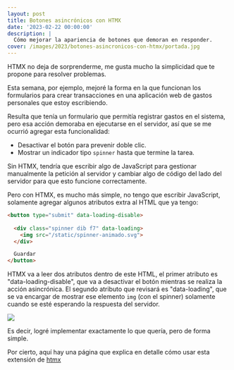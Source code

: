 ```yaml
---
layout: post
title: Botones asincrónicos con HTMX
date: '2023-02-22 00:00:00'
description: |
  Cómo mejorar la apariencia de botones que demoran en responder.
cover: /images/2023/botones-asincronicos-con-htmx/portada.jpg
---
```


HTMX no deja de sorprenderme, me gusta mucho la simplicidad
que te propone para resolver problemas.

Esta semana, por ejemplo, mejoré la forma en la que funcionan los
formularios para crear transacciones en una aplicación web
de gastos personales que estoy escribiendo.

Resulta que tenía un formulario que permitía registrar gastos en
el sistema, pero esa acción demoraba en ejecutarse en el servidor, así
que se me ocurrió agregar esta funcionalidad:

- Desactivar el botón para prevenir doble clic.
- Mostrar un indicador tipo `spinner` hasta que termine la tarea.


Sin HTMX, tendría que escribir algo de JavaScript para
gestionar manualmente la petición al servidor y cambiar algo
de código del lado del servidor para que esto funcione
correctamente.

Pero con HTMX, es mucho más simple, no tengo que escribir
JavaScript, solamente agregar algunos atributos extra al
HTML que ya tengo:

```html
<button type="submit" data-loading-disable>
  
  <div class="spinner dib f7" data-loading>
    <img src="/static/spinner-animado.svg">
  </div>

  Guardar
</button>
```

HTMX va a leer dos atributos dentro de este HTML, el primer atributo es
"data-loading-disable", que va a desactivar el botón mientras se realiza la
acción asincrónica. El segundo atributo que revisará es "data-loading", que se
va encargar de mostrar ese elemento `img` (con el spinner) solamente cuando se
esté esperando la respuesta del servidor.

![](/images/2023/botones-asincronicos-con-htmx/button.gif)

Es decir, logré implementar exactamente lo que quería, pero
de forma simple.

Por cierto, aquí hay una página que explica en detalle cómo usar esta extensión
de [htmx](https://htmx.org/extensions/loading-states/)
 
